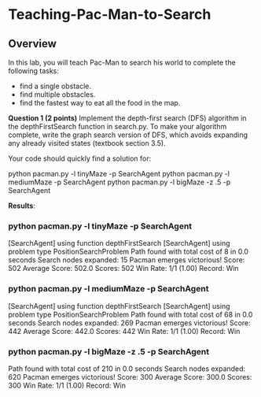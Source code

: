 # Teaching-Pac-Man-to-Search

## Overview
In this lab, you will teach Pac-Man to search his world to complete the following tasks:

* find a single obstacle.
* find multiple obstacles.
* find the fastest way to eat all the food in the map.	

**Question 1 (2 points)** Implement the depth-first search (DFS) algorithm in the depthFirstSearch function in search.py. To make your algorithm complete, write the graph search version of DFS, which avoids expanding any already visited states (textbook section 3.5).

Your code should quickly find a solution for:

python pacman.py -l tinyMaze -p SearchAgent
python pacman.py -l mediumMaze -p SearchAgent
python pacman.py -l bigMaze -z .5 -p SearchAgent

**Results**:

### python pacman.py -l tinyMaze -p SearchAgent

[SearchAgent] using function depthFirstSearch
[SearchAgent] using problem type PositionSearchProblem
Path found with total cost of 8 in 0.0 seconds
Search nodes expanded: 15
Pacman emerges victorious! Score: 502
Average Score: 502.0
Scores:        502
Win Rate:      1/1 (1.00)
Record:        Win

### python pacman.py -l mediumMaze -p SearchAgent

[SearchAgent] using function depthFirstSearch
[SearchAgent] using problem type PositionSearchProblem
Path found with total cost of 68 in 0.0 seconds
Search nodes expanded: 269
Pacman emerges victorious! Score: 442
Average Score: 442.0
Scores:        442
Win Rate:      1/1 (1.00)
Record:        Win

### python pacman.py -l bigMaze -z .5 -p SearchAgent

Path found with total cost of 210 in 0.0 seconds
Search nodes expanded: 620
Pacman emerges victorious! Score: 300
Average Score: 300.0
Scores:        300
Win Rate:      1/1 (1.00)
Record:        Win

